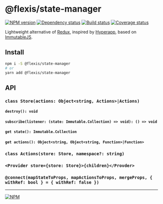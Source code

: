 # @flexis/state-manager

[![NPM version][npm]][npm-url]
[![Dependency status][deps]][deps-url]
[![Build status][build]][build-url]
[![Coverage status][coverage]][coverage-url]

[npm]: https://img.shields.io/npm/v/%40flexis/state-manager.svg
[npm-url]: https://npmjs.com/package/@flexis/state-manager

[deps]: https://david-dm.org/TrigenSoftware/flexis-state-manager.svg
[deps-url]: https://david-dm.org/TrigenSoftware/flexis-state-manager

[build]: http://img.shields.io/travis/TrigenSoftware/flexis-state-manager.svg
[build-url]: https://travis-ci.org/TrigenSoftware/flexis-state-manager

[coverage]: https://img.shields.io/coveralls/TrigenSoftware/flexis-state-manager.svg
[coverage-url]: https://coveralls.io/r/TrigenSoftware/flexis-state-manager

Lightweight alternative of [Redux](https://github.com/reactjs/redux), inspired by [Hyperapp](https://github.com/hyperapp/hyperapp), based on [ImmutableJS](https://github.com/facebook/immutable-js/).

## Install

```sh
npm i -S @flexis/state-manager
# or
yarn add @flexis/state-manager
```

## API

### `class Store(actions: Object<string, Actions>|Actions)`

#### `destroy(): void`

#### `subscribe(listener: (state: Immutable.Collection) => void): () => void`

#### `get state(): Immutable.Collection`

#### `get actions(): Object<string, Object<string, Function>|Function>`

### `class Actions(store: Store, namespace?: string)`

### `<Provider store={store: Store}>{children}</Provder>`

### `@connect(mapStateToProps, mapActionsToProps, mergeProps, { withRef: bool } = { withRef: false })`

---
[![NPM](https://nodei.co/npm/@flexis/state-manager.png?downloads=true&downloadRank=true&stars=true)](https://nodei.co/npm/@flexis/state-manager/)
